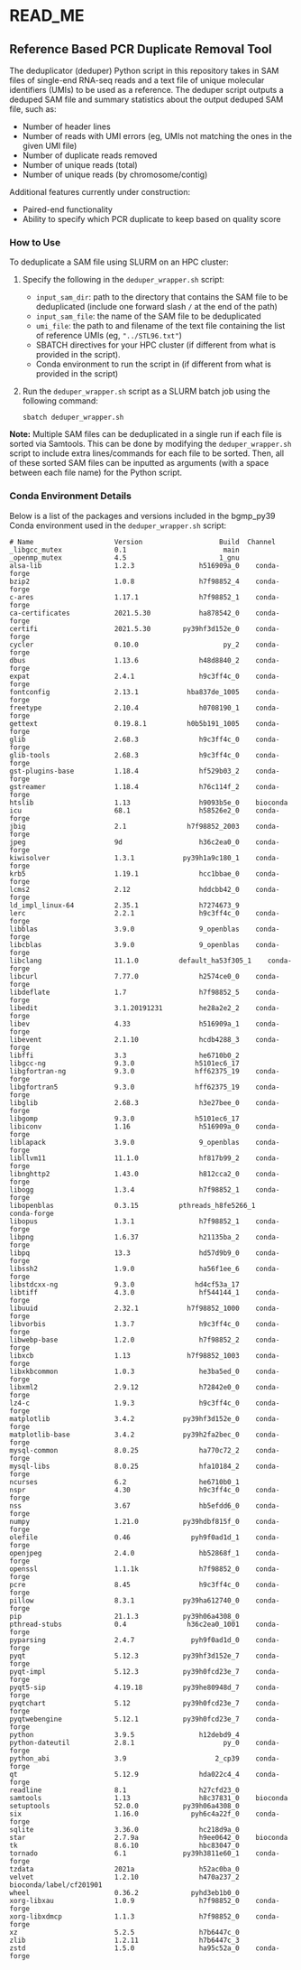# READ_ME

## Reference Based PCR Duplicate Removal Tool

The deduplicator (deduper) Python script in this repository takes in SAM files of single-end RNA-seq reads and a text file of unique molecular identifiers (UMIs) to be used as a reference. The deduper script outputs a deduped SAM file and summary statistics about the output deduped SAM file, such as:
- Number of header lines
- Number of reads with UMI errors (eg, UMIs not matching the ones in the given UMI file)
- Number of duplicate reads removed
- Number of unique reads (total)
- Number of unique reads (by chromosome/contig)

Additional features currently under construction:
- Paired-end functionality
- Ability to specify which PCR duplicate to keep based on quality score

### How to Use

To deduplicate a SAM file using SLURM on an HPC cluster:

1. Specify the following in the `deduper_wrapper.sh` script:
    - `input_sam_dir`: path to the directory that contains the SAM file to be deduplicated (include one forward slash `/` at the end of the path)
    - `input_sam_file`: the name of the SAM file to be deduplicated
    - `umi_file`: the path to and filename of the text file containing the list of reference UMIs (eg, `"../STL96.txt"`)
    - SBATCH directives for your HPC cluster (if different from what is provided in the script).
    - Conda environment to run the script in (if different from what is provided in the script)

2. Run the `deduper_wrapper.sh` script as a SLURM batch job using the following command:

    `sbatch deduper_wrapper.sh`

__Note:__ Multiple SAM files can be deduplicated in a single run if each file is sorted via Samtools. This can be done by modifying the `deduper_wrapper.sh` script to include extra lines/commands for each file to be sorted. Then, all of these sorted SAM files can be inputted as arguments (with a space between each file name) for the Python script.

### Conda Environment Details

Below is a list of the packages and versions included in the bgmp_py39 Conda environment used in the `deduper_wrapper.sh` script:

```
# Name                    Version                   Build  Channel
_libgcc_mutex             0.1                        main  
_openmp_mutex             4.5                       1_gnu  
alsa-lib                  1.2.3                h516909a_0    conda-forge
bzip2                     1.0.8                h7f98852_4    conda-forge
c-ares                    1.17.1               h7f98852_1    conda-forge
ca-certificates           2021.5.30            ha878542_0    conda-forge
certifi                   2021.5.30        py39hf3d152e_0    conda-forge
cycler                    0.10.0                     py_2    conda-forge
dbus                      1.13.6               h48d8840_2    conda-forge
expat                     2.4.1                h9c3ff4c_0    conda-forge
fontconfig                2.13.1            hba837de_1005    conda-forge
freetype                  2.10.4               h0708190_1    conda-forge
gettext                   0.19.8.1          h0b5b191_1005    conda-forge
glib                      2.68.3               h9c3ff4c_0    conda-forge
glib-tools                2.68.3               h9c3ff4c_0    conda-forge
gst-plugins-base          1.18.4               hf529b03_2    conda-forge
gstreamer                 1.18.4               h76c114f_2    conda-forge
htslib                    1.13                 h9093b5e_0    bioconda
icu                       68.1                 h58526e2_0    conda-forge
jbig                      2.1               h7f98852_2003    conda-forge
jpeg                      9d                   h36c2ea0_0    conda-forge
kiwisolver                1.3.1            py39h1a9c180_1    conda-forge
krb5                      1.19.1               hcc1bbae_0    conda-forge
lcms2                     2.12                 hddcbb42_0    conda-forge
ld_impl_linux-64          2.35.1               h7274673_9  
lerc                      2.2.1                h9c3ff4c_0    conda-forge
libblas                   3.9.0                9_openblas    conda-forge
libcblas                  3.9.0                9_openblas    conda-forge
libclang                  11.1.0          default_ha53f305_1    conda-forge
libcurl                   7.77.0               h2574ce0_0    conda-forge
libdeflate                1.7                  h7f98852_5    conda-forge
libedit                   3.1.20191231         he28a2e2_2    conda-forge
libev                     4.33                 h516909a_1    conda-forge
libevent                  2.1.10               hcdb4288_3    conda-forge
libffi                    3.3                  he6710b0_2  
libgcc-ng                 9.3.0               h5101ec6_17  
libgfortran-ng            9.3.0               hff62375_19    conda-forge
libgfortran5              9.3.0               hff62375_19    conda-forge
libglib                   2.68.3               h3e27bee_0    conda-forge
libgomp                   9.3.0               h5101ec6_17  
libiconv                  1.16                 h516909a_0    conda-forge
liblapack                 3.9.0                9_openblas    conda-forge
libllvm11                 11.1.0               hf817b99_2    conda-forge
libnghttp2                1.43.0               h812cca2_0    conda-forge
libogg                    1.3.4                h7f98852_1    conda-forge
libopenblas               0.3.15          pthreads_h8fe5266_1    conda-forge
libopus                   1.3.1                h7f98852_1    conda-forge
libpng                    1.6.37               h21135ba_2    conda-forge
libpq                     13.3                 hd57d9b9_0    conda-forge
libssh2                   1.9.0                ha56f1ee_6    conda-forge
libstdcxx-ng              9.3.0               hd4cf53a_17  
libtiff                   4.3.0                hf544144_1    conda-forge
libuuid                   2.32.1            h7f98852_1000    conda-forge
libvorbis                 1.3.7                h9c3ff4c_0    conda-forge
libwebp-base              1.2.0                h7f98852_2    conda-forge
libxcb                    1.13              h7f98852_1003    conda-forge
libxkbcommon              1.0.3                he3ba5ed_0    conda-forge
libxml2                   2.9.12               h72842e0_0    conda-forge
lz4-c                     1.9.3                h9c3ff4c_0    conda-forge
matplotlib                3.4.2            py39hf3d152e_0    conda-forge
matplotlib-base           3.4.2            py39h2fa2bec_0    conda-forge
mysql-common              8.0.25               ha770c72_2    conda-forge
mysql-libs                8.0.25               hfa10184_2    conda-forge
ncurses                   6.2                  he6710b0_1  
nspr                      4.30                 h9c3ff4c_0    conda-forge
nss                       3.67                 hb5efdd6_0    conda-forge
numpy                     1.21.0           py39hdbf815f_0    conda-forge
olefile                   0.46               pyh9f0ad1d_1    conda-forge
openjpeg                  2.4.0                hb52868f_1    conda-forge
openssl                   1.1.1k               h7f98852_0    conda-forge
pcre                      8.45                 h9c3ff4c_0    conda-forge
pillow                    8.3.1            py39ha612740_0    conda-forge
pip                       21.1.3           py39h06a4308_0  
pthread-stubs             0.4               h36c2ea0_1001    conda-forge
pyparsing                 2.4.7              pyh9f0ad1d_0    conda-forge
pyqt                      5.12.3           py39hf3d152e_7    conda-forge
pyqt-impl                 5.12.3           py39h0fcd23e_7    conda-forge
pyqt5-sip                 4.19.18          py39he80948d_7    conda-forge
pyqtchart                 5.12             py39h0fcd23e_7    conda-forge
pyqtwebengine             5.12.1           py39h0fcd23e_7    conda-forge
python                    3.9.5                h12debd9_4  
python-dateutil           2.8.1                      py_0    conda-forge
python_abi                3.9                      2_cp39    conda-forge
qt                        5.12.9               hda022c4_4    conda-forge
readline                  8.1                  h27cfd23_0  
samtools                  1.13                 h8c37831_0    bioconda
setuptools                52.0.0           py39h06a4308_0  
six                       1.16.0             pyh6c4a22f_0    conda-forge
sqlite                    3.36.0               hc218d9a_0  
star                      2.7.9a               h9ee0642_0    bioconda
tk                        8.6.10               hbc83047_0  
tornado                   6.1              py39h3811e60_1    conda-forge
tzdata                    2021a                h52ac0ba_0  
velvet                    1.2.10               h470a237_2    bioconda/label/cf201901
wheel                     0.36.2             pyhd3eb1b0_0  
xorg-libxau               1.0.9                h7f98852_0    conda-forge
xorg-libxdmcp             1.1.3                h7f98852_0    conda-forge
xz                        5.2.5                h7b6447c_0  
zlib                      1.2.11               h7b6447c_3  
zstd                      1.5.0                ha95c52a_0    conda-forge

```
